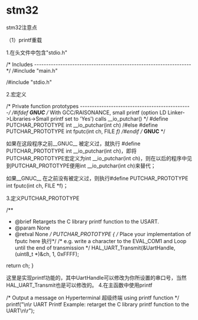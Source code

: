 # stm32
stm32注意点

（1）printf重载

1.在头文件中包含"stdio.h"

/* Includes ------------------------------------------------------------------*/
/#include "main.h"

/#include "stdio.h"

2.宏定义

/* Private function prototypes -----------------------------------------------*/
/#ifdef __GNUC__
  /* With GCC/RAISONANCE, small printf (option LD Linker->Libraries->Small printf
     set to 'Yes') calls __io_putchar() */
  #define PUTCHAR_PROTOTYPE int __io_putchar(int ch)
/#else
  #define PUTCHAR_PROTOTYPE int fputc(int ch, FILE *f)
/#endif /* __GNUC__ */

如果在这段程序之前__GNUC__ 被定义过，就执行 #define PUTCHAR_PROTOTYPE int __io_putchar(int ch)，即将PUTCHAR_PROTOTYPE宏定义为int __io_putchar(int ch)，则在以后的程序中见到PUTCHAR_PROTOTYPE便用int __io_putchar(int ch)来替代；

如果__GNUC__ 在之前没有被定义过，则执行#define PUTCHAR_PROTOTYPE int fputc(int ch, FILE *f)；

3.定义PUTCHAR_PROTOTYPE

/**
  * @brief  Retargets the C library printf function to the USART.
  * @param  None
  * @retval None
  */
PUTCHAR_PROTOTYPE
{
  /* Place your implementation of fputc here 执行*/
  /* e.g. write a character to the EVAL_COM1 and Loop until the end of transmission */
  HAL_UART_Transmit(&UartHandle, (uint8_t *)&ch, 1, 0xFFFF);

  return ch;
}

这里是实现printf功能的，其中UartHandle可以修改为你所设置的串口号，当然HAL_UART_Transmit也是可以修改的。
4.在主函数中使用printf

  /* Output a message on Hyperterminal 超级终端 using printf function */
  printf("\n\r UART Printf Example: retarget the C library printf function to the UART\n\r");
